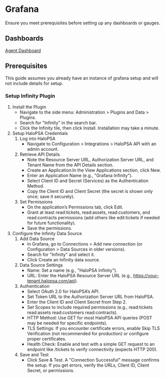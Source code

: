 # Grafana

Ensure you meet prerequisites before setting up any dashboards or gauges.

## Dashboards

[Agent Dashboard](./dashboards/Agent%20Dashboard/README.md)

## Prerequisites

This guide assumes you already have an instance of grafana setup and will not
include details for setup.

### Setup Infinity Plugin
1. Install the Plugin
    - Navigate to the side menu: Administration > Plugins and Data > Plugins.
    - Search for "Infinity" in the search bar.
    - Click the Infinity tile, then click Install. Installation may take a minute.
2. Setup HaloPSA Credentials
    1. Log into HaloPSA
        - Navigate to Configuration > Integrations > HaloPSA API with an admin account.
    2. Retrieve API Details
        - Note the Resource Server URL, Authorization Server URL, and Tenant Name from the API Details section.
        - Create an Application:In the View Applications section, click New.
        - Enter an Application Name (e.g., "Grafana Infinity").
        - Select Client ID and Secret (Services) as the Authentication Method.
        - Copy the Client ID and Client Secret (the secret is shown only once; save it securely).
    3. Set Permissions
        - On the application’s Permissions tab, click Edit.
        - Grant at least read:tickets, read:assets, read:customers, and read:contracts permissions (add others like edit:tickets if needed for future functionality).
        - Save the permissions.
3. Configure the Infinity Data Source
    1. Add Data Source
        - In Grafana, go to Connections > Add new connection (or Configuration > Data Sources in older versions).
        - Search for "Infinity" and select it.
        - Click Create an Infinity data source.
    2. Data Source Settings
        - Name: Set a name (e.g., "HaloPSA Infinity").
        - URL: Enter the HaloPSA Resource Server URL (e.g., https://your-tenant.halopsa.com/api).
    3. Authentication
        - Select OAuth 2.0 for HaloPSA’s API.
        - Set Token URL to the Authorization Server URL from HaloPSA.
        - Enter the Client ID and Client Secret from Step 2.
        - Set Scopes to include required permissions (e.g., read:tickets read:assets read:customers read:contracts).
        - HTTP Method: Use GET for most HaloPSA API queries (POST may be needed for specific endpoints).
        - TLS Settings: If you encounter certificate errors, enable Skip TLS Verification (not recommended for production) or configure proper certificates.
        - Health Check: Enable and test with a simple GET request to an endpoint like /tickets to verify connectivity (expects HTTP 200).
    4. Save and Test
        - Click Save & Test. A "Connection Successful" message confirms the setup. If you get errors, verify the URLs, Client ID, Client Secret, or permissions.

